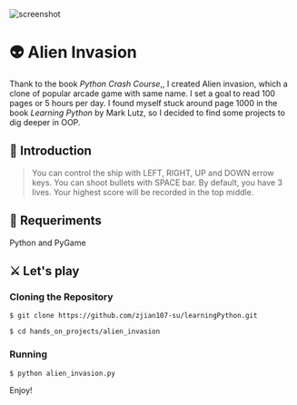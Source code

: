 ![screenshot](https://user-images.githubusercontent.com/35544956/106092765-f8f89d80-60fc-11eb-8f41-85afcb9817aa.png)


# 👽 Alien Invasion
Thank to the book *Python Crash Course*,, I created Alien invasion, which a clone of popular arcade game with same name.
I set a goal to read 100 pages or 5 hours per day. I found myself stuck around page 1000 in the book *Learning Python* by Mark Lutz, so I decided to find some projects to dig deeper in OOP. 

## 🚀 Introduction
> You can control the ship with LEFT, RIGHT, UP and DOWN errow keys. You can shoot bullets with SPACE bar. By default, you have 3 lives. 
> Your highest score will be recorded in the top middle.

## 🔧 Requeriments
Python and PyGame


## ⚔ Let's play

### Cloning the Repository

```
$ git clone https://github.com/zjian107-su/learningPython.git

$ cd hands_on_projects/alien_invasion

```

### Running 

```
$ python alien_invasion.py  
``` 

Enjoy!
